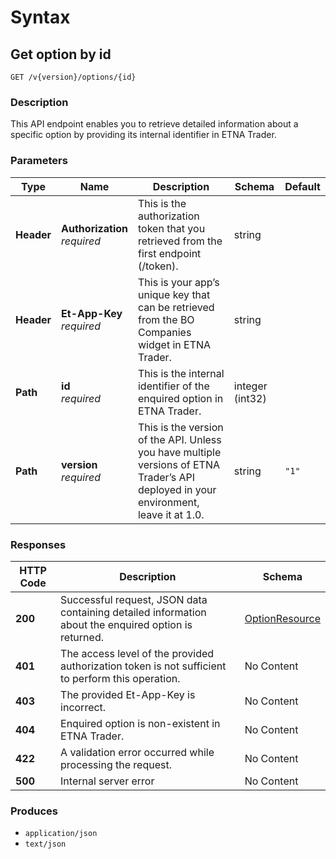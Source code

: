 # Syntax

## Get option by id

```
GET /v{version}/options/{id}
```

### Description

This API endpoint enables you to retrieve detailed information about a specific option by providing its internal identifier in ETNA Trader.

### Parameters

| Type       | Name                                                         | Description                                                                                                                           | Schema          | Default |
| ---------- | ------------------------------------------------------------ | ------------------------------------------------------------------------------------------------------------------------------------- | --------------- | ------- |
| **Header** | <p><strong>Authorization</strong>  <br><em>required</em></p> | This is the authorization token that you retrieved from the first endpoint (/token).                                                  | string          |         |
| **Header** | <p><strong>Et-App-Key</strong>  <br><em>required</em></p>    | This is your app’s unique key that can be retrieved from the BO Companies widget in ETNA Trader.                                      | string          |         |
| **Path**   | <p><strong>id</strong>  <br><em>required</em></p>            | This is the internal identifier of the enquired option in ETNA Trader.                                                                | integer (int32) |         |
| **Path**   | <p><strong>version</strong>  <br><em>required</em></p>       | This is the version of the API. Unless you have multiple versions of ETNA Trader’s API deployed in your environment, leave it at 1.0. | string          | `"1"`   |

### Responses

| HTTP Code | Description                                                                                          | Schema                                                        |
| --------- | ---------------------------------------------------------------------------------------------------- | ------------------------------------------------------------- |
| **200**   | Successful request, JSON data containing detailed information about the enquired option is returned. | [OptionResource](securities\_getoptionbyid.md#optionresource) |
| **401**   | The access level of the provided authorization token is not sufficient to perform this operation.    | No Content                                                    |
| **403**   | The provided Et-App-Key is incorrect.                                                                | No Content                                                    |
| **404**   | Enquired option is non-existent in ETNA Trader.                                                      | No Content                                                    |
| **422**   | A validation error occurred while processing the request.                                            | No Content                                                    |
| **500**   | Internal server error                                                                                | No Content                                                    |

### Produces

* `application/json`
* `text/json`
